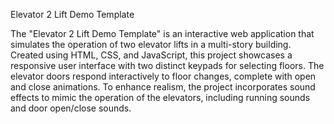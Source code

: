 Elevator 2 Lift Demo Template

The "Elevator 2 Lift Demo Template" is an interactive web application that simulates the operation of two elevator lifts in a multi-story building.
Created using HTML, CSS, and JavaScript, this project showcases a responsive user interface with two distinct keypads for selecting floors. 
The elevator doors respond interactively to floor changes, complete with open and close animations. 
To enhance realism, the project incorporates sound effects to mimic the operation of the elevators, including running sounds and door open/close sounds.
